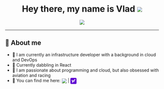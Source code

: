 <h1 align="center">Hey there, my name is Vlad <img src="https://media.giphy.com/media/hvRJCLFzcasrR4ia7z/giphy.gif" width=30></h1>

<p align="center">
  <a href="https://github.com/DenverCoder1/readme-typing-svg">
    <img src="https://readme-typing-svg.demolab.com/?lines=Cloud+Engineer;Software+Engineer;Web+Dev+Enthusiast&center=true&width=500&height=50">
  </a>
</p>
<hr/>

## 🚀 About me
- 💼 I am currently an infrastructure developer with a background in cloud and DevOps
- 🌱 Currently dabbling in React
- 🔨 I am passionate about programming and cloud, but also obsessed with aviation and racing
- 📨 You can find me here: <a href="https://www.linkedin.com/in/vlad-apostol/"><img src="https://cdn.jsdelivr.net/gh/devicons/devicon@latest/icons/linkedin/linkedin-original.svg" height=20 align="center"/></a> | <a href="mailto:vladcostinapostol@yahoo.com"><img src="./svg/mail.svg" height=20 align="center"/></a>



<!--
**xxVlad/xxVlad** is a ✨ _special_ ✨ repository because its `README.md` (this file) appears on your GitHub profile.

Here are some ideas to get you started:

- 🔭 I’m currently working on ...
- 🌱 I’m currently learning ...
- 👯 I’m looking to collaborate on ...
- 🤔 I’m looking for help with ...
- 💬 Ask me about ...
- 📫 How to reach me: ...
- 😄 Pronouns: ...
- ⚡ Fun fact: ...
-->
